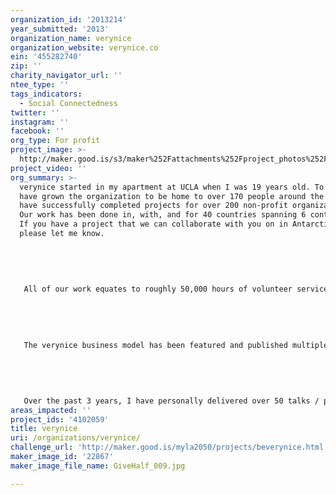 ```yaml
---
organization_id: '2013214'
year_submitted: '2013'
organization_name: verynice
organization_website: verynice.co
ein: '455282740'
zip: ''
charity_navigator_url: ''
ntee_type: ''
tags_indicators:
  - Social Connectedness
twitter: ''
instagram: ''
facebook: ''
org_type: For profit
project_image: >-
  http://maker.good.is/s3/maker%252Fattachments%252Fproject_photos%252Fimages%252F22867%252Fdisplay%252FGiveHalf_009.jpg=c570x385
project_video: ''
org_summary: >-
  verynice started in my apartment at UCLA when I was 19 years old. To date, I
  have grown the organization to be home to over 170 people around the globe. We
  have successfully completed projects for over 200 non-profit organizations.
  Our work has been done in, with, and for 40 countries spanning 6 continents.
  If you have a project that we can collaborate with you on in Antarctica,
  please let me know.
   
   
   
   
   
   All of our work equates to roughly 50,000 hours of volunteer service. This is the equivalent of working for 5.7 years straight without any break, and we do all of this without any automated process or crowd-sourced gimmick. Just a group of friends from around the world working hard.
   
   
   
   
   
   The verynice business model has been featured and published multiple times on renowned publications including Forbes, GOOD Magazine, The Huffington Post, and The Guardian. In total, our work has been featured on over 100 print and online venues.
   
   
   
   
   
   Over the past 3 years, I have personally delivered over 50 talks / panel discussions / workshops at venues across the United States including TEDx, UCLA, Art Center, and the Art Directors Club.
areas_impacted: ''
project_ids: '4102059'
title: verynice
uri: /organizations/verynice/
challenge_url: 'http://maker.good.is/myla2050/projects/beverynice.html'
maker_image_id: '22867'
maker_image_file_name: GiveHalf_009.jpg

---
```

